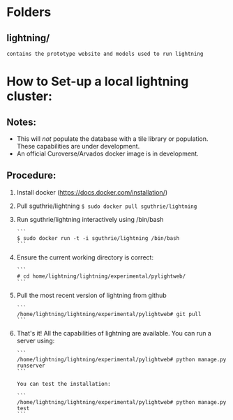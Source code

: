 Folders
=======================

## lightning/
	contains the prototype website and models used to run lightning

How to Set-up a local lightning cluster:
=======================
## Notes:
* This will _not_ populate the database with a tile library or population. These capabilities are under development.
* An official Curoverse/Arvados docker image is in development.

## Procedure:
1.	Install docker (https://docs.docker.com/installation/)

2.	Pull sguthrie/lightning
 		```
		$ sudo docker pull sguthrie/lightning
		```

3.  Run sguthrie/lightning interactively using /bin/bash

		```
		$ sudo docker run -t -i sguthrie/lightning /bin/bash
		```

3.	Ensure the current working directory is correct:

		```
		# cd home/lightning/lightning/experimental/pylightweb/
		```

4.	Pull the most recent version of lightning from github

		```
		/home/lightning/lightning/experimental/pylightweb# git pull
		```

5.	That's it! All the capabilities of lightning are available. You can run a server using:

		```
		/home/lightning/lightning/experimental/pylightweb# python manage.py runserver
		```

		You can test the installation:

		```
		/home/lightning/lightning/experimental/pylightweb# python manage.py test
		```

